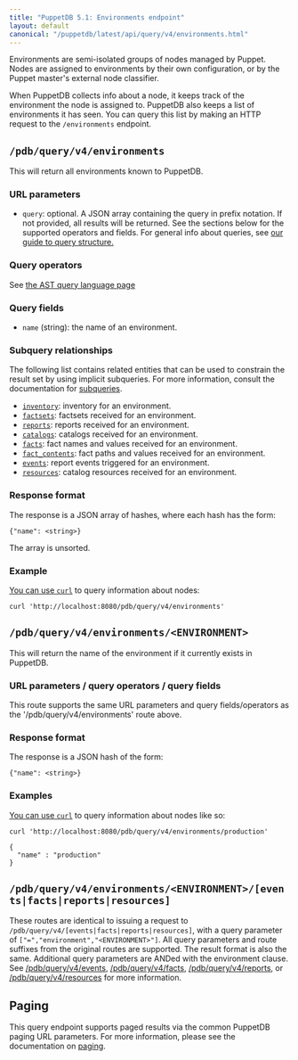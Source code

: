 ```yaml
---
title: "PuppetDB 5.1: Environments endpoint"
layout: default
canonical: "/puppetdb/latest/api/query/v4/environments.html"
---
```


[curl]: ../curl.html#using-curl-from-localhost-non-sslhttp
[paging]: ./paging.html
[query]: ./query.html
[subqueries]: ./ast.html#subquery-operators
[factsets]: ./factsets.html
[reports]: ./reports.html
[catalogs]: ./catalogs.html
[facts]: ./facts.html
[fact-contents]: ./fact-contents.html
[events]: ./events.html
[resources]: ./resources.html
[inventory]: ./inventory.html

Environments are semi-isolated groups of nodes managed by Puppet. Nodes are assigned to environments by their own configuration, or by the Puppet master's external node classifier.

When PuppetDB collects info about a node, it keeps track of the environment the node is assigned to. PuppetDB also keeps a list of environments it has seen. You can query this list by making an HTTP request to the `/environments` endpoint.

## `/pdb/query/v4/environments`

This will return all environments known to PuppetDB.

### URL parameters

* `query`: optional. A JSON array containing the query in prefix notation. If
  not provided, all results will be returned. See the sections below for the
  supported operators and fields. For general info about queries,
  see [our guide to query structure.][query]

### Query operators

See [the AST query language page](./ast.html)

### Query fields

* `name` (string): the name of an environment.

### Subquery relationships

The following list contains related entities that can be used to constrain the result set by using implicit subqueries. For more information, consult the documentation for [subqueries][subqueries].

* [`inventory`][inventory]: inventory for an environment.
* [`factsets`][factsets]: factsets received for an environment.
* [`reports`][reports]: reports received for an environment.
* [`catalogs`][catalogs]: catalogs received for an environment.
* [`facts`][facts]: fact names and values received for an environment.
* [`fact_contents`][fact-contents]: fact paths and values received for an environment.
* [`events`][events]: report events triggered for an environment.
* [`resources`][resources]: catalog resources received for an environment.

### Response format

The response is a JSON array of hashes, where each hash has the form:

    {"name": <string>}

The array is unsorted.

### Example

[You can use `curl`][curl] to query information about nodes:

    curl 'http://localhost:8080/pdb/query/v4/environments'

## `/pdb/query/v4/environments/<ENVIRONMENT>`

This will return the name of the environment if it currently exists in PuppetDB.

### URL parameters / query operators / query fields

This route supports the same URL parameters and query fields/operators
as the '/pdb/query/v4/environments' route above.

### Response format

The response is a JSON hash of the form:

    {"name": <string>}

### Examples

[You can use `curl`][curl] to query information about nodes like so:

    curl 'http://localhost:8080/pdb/query/v4/environments/production'

    {
      "name" : "production"
    }

## `/pdb/query/v4/environments/<ENVIRONMENT>/[events|facts|reports|resources]`

These routes are identical to issuing a request to
`/pdb/query/v4/[events|facts|reports|resources]`, with a query
parameter of `["=","environment","<ENVIRONMENT>"]`. All query
parameters and route suffixes from the original routes are
supported. The result format is also the same. Additional query
parameters are ANDed with the environment clause. See
[/pdb/query/v4/events][events], [/pdb/query/v4/facts][facts],
[/pdb/query/v4/reports][reports], or
[/pdb/query/v4/resources][resources] for more information.

## Paging

This query endpoint supports paged results via the common PuppetDB paging
URL parameters. For more information, please see the documentation
on [paging][paging].

